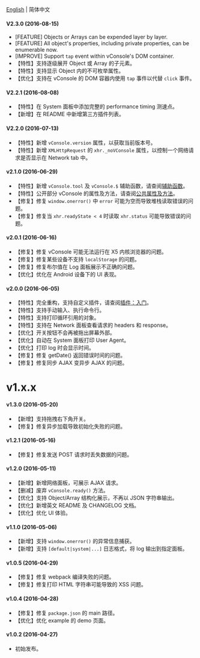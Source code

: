 [English](./CHANGELOG.md) | 简体中文

#### V2.3.0 (2016-08-15)

- [FEATURE] Objects or Arrays can be expended layer by layer.
- [FEATURE] All object's properties, including private properties, can be enumerable now.
- [IMPROVE] Support `tap` event within vConsole's DOM container.
- 【特性】支持逐级展开 Object 或 Array 的子元素。
- 【特性】支持显示 Object 内的不可枚举属性。
- 【优化】支持在 vConsole 的 DOM 容器内使用 `tap` 事件以代替 `click` 事件。


#### V2.2.1 (2016-08-08)

- 【特性】在 System 面板中添加完整的 performance timing 测速点。
- 【新增】在 README 中新增第三方插件列表。


#### V2.2.0 (2016-07-13)

- 【特性】新增 `vConsole.version` 属性，以获取当前版本号。
- 【特性】新增 `XMLHttpRequest` 的 `xhr._noVConsole` 属性，以控制一个网络请求是否显示在 Network tab 中。


#### v2.1.0 (2016-06-29)

- 【特性】新增 `vConsole.tool` 及 `vConsole.$` 辅助函数，请查阅[辅助函数](./doc/helper_functions_CN.md)。
- 【特性】公开部分 vConsole 的属性及方法，请查阅[公共属性及方法](./doc/public_properties_methods_CN.md)。
- 【修复】修复 `window.onerror()` 中 `error` 可能为空而导致堆栈读取错误的问题。
- 【修复】修复当 `xhr.readyState < 4` 时读取 `xhr.status` 可能导致错误的问题。


#### v2.0.1 (2016-06-16)

- 【修复】修复 vConsole 可能无法运行在 X5 内核浏览器的问题。
- 【修复】修复某些设备不支持 `localStorage` 的问题。
- 【修复】修复布尔值在 Log 面板展示不正确的问题。
- 【优化】优化在 Android 设备下的 UI 表现。


#### v2.0.0 (2016-06-05)

- 【特性】完全重构，支持自定义插件，请查阅[插件：入门](./doc/plugin_getting_started_CN.md)。
- 【特性】支持手动输入、执行命令行。
- 【特性】支持打印循环引用的对象。
- 【特性】支持在 Network 面板查看请求的 headers 和 response。
- 【优化】开关按钮不会再被拖出屏幕外部。
- 【优化】自动在 System 面板打印 User Agent。
- 【优化】打印 log 时会显示时间。
- 【修复】修复 getDate() 返回错误时间的问题。
- 【修复】修复同步 AJAX 变异步 AJAX 的问题。



# v1.x.x

#### v1.3.0 (2016-05-20)

- 【新增】支持拖拽右下角开关。
- 【修复】修复异步加载导致初始化失败的问题。

#### v1.2.1 (2016-05-16)

- 【修复】修复发送 POST 请求时丢失数据的问题。


#### v1.2.0 (2016-05-11)

- 【新增】新增网络面板，可展示 AJAX 请求。
- 【删减】废弃 `vConsole.ready()` 方法。
- 【优化】支持 Object/Array 结构化展示，不再以 JSON 字符串输出。
- 【优化】新增英文 README 及 CHANGELOG 文档。
- 【优化】优化 UI 体验。


#### v1.1.0 (2016-05-06)

- 【新增】支持 `window.onerror()` 的异常信息捕获。
- 【新增】支持 `[default|system|...]` 日志格式，将 log 输出到指定面板。


#### v1.0.5 (2016-04-29)

- 【修复】修复 webpack 编译失败的问题。
- 【修复】修复打印 HTML 字符串可能导致的 XSS 问题。


#### v1.0.4 (2016-04-28)

- 【修复】修复 `package.json` 的 main 路径。
- 【优化】优化 example 的 demo 页面。


#### v1.0.2 (2016-04-27)

- 初始发布。